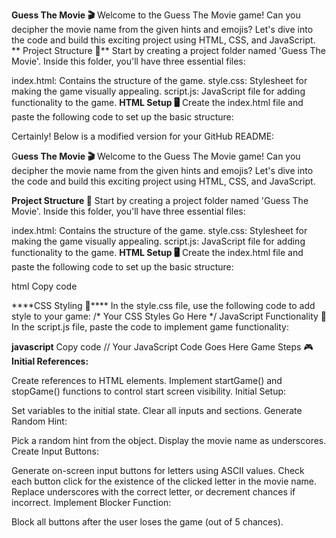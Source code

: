 **Guess The Movie 🎬**
Welcome to the Guess The Movie game! Can you decipher the movie name from the given hints and emojis? Let's dive into the code and build this exciting project using HTML, CSS, and JavaScript.
**
Project Structure 📂**
Start by creating a project folder named 'Guess The Movie'. Inside this folder, you'll have three essential files:

index.html: Contains the structure of the game.
style.css: Stylesheet for making the game visually appealing.
script.js: JavaScript file for adding functionality to the game.
**HTML Setup 🖥️**
Create the index.html file and paste the following code to set up the basic structure:

Certainly! Below is a modified version for your GitHub README:

G**uess The Movie 🎬**
Welcome to the Guess The Movie game! Can you decipher the movie name from the given hints and emojis? Let's dive into the code and build this exciting project using HTML, CSS, and JavaScript.

**Project Structure 📂**
Start by creating a project folder named 'Guess The Movie'. Inside this folder, you'll have three essential files:

index.html: Contains the structure of the game.
style.css: Stylesheet for making the game visually appealing.
script.js: JavaScript file for adding functionality to the game.
**HTML Setup 🖥️**
Create the index.html file and paste the following code to set up the basic structure:

html
Copy code
<!DOCTYPE html>
<html lang="en">
<head>
  <meta charset="UTF-8">
  <meta name="viewport" content="width=device-width, initial-scale=1.0">
  <link rel="stylesheet" href="style.css">
  <title>Guess The Movie</title>
</head>
<body>
  <!-- Your HTML Content Goes Here -->

  <script src="script.js"></script>
</body>
</html>
****CSS Styling 🎨****
In the style.css file, use the following code to add style to your game:
/* Your CSS Styles Go Here */
JavaScript Functionality 🚀
In the script.js file, paste the code to implement game functionality:

**javascript**
Copy code
// Your JavaScript Code Goes Here
Game Steps 🎮
**Initial References:**

Create references to HTML elements.
Implement startGame() and stopGame() functions to control start screen visibility.
Initial Setup:

Set variables to the initial state.
Clear all inputs and sections.
Generate Random Hint:

Pick a random hint from the object.
Display the movie name as underscores.
Create Input Buttons:

Generate on-screen input buttons for letters using ASCII values.
Check each button click for the existence of the clicked letter in the movie name.
Replace underscores with the correct letter, or decrement chances if incorrect.
Implement Blocker Function:

Block all buttons after the user loses the game (out of 5 chances).

